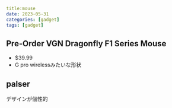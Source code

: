 ```yaml
title:mouse 
date: 2023-05-31
categories: [gadget]
tags: [gadget]
```

## Pre-Order VGN Dragonfly F1 Series Mouse
- $39.99
- G pro wirelessみたいな形状

## palser

デザインが個性的
